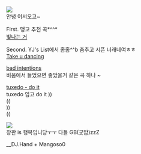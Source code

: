 # 

![](https://coinpan.com/files/attach/images/198/998/361/165/83832a8d75ae559ed65ce2ec57571769.jpeg)   
안녕 어서오고~       

First. 맹고 추천 곡*^^*  
[빛나는 거](https://youtu.be/2HQ8VoxDhHo)

Second. YJ's List에서 줍줍^^b 춤추고 시픈 너래네여ㅎㅎ  
[Take u dancing](https://youtu.be/ek47AedbCME)    

[bad intentions](https://youtu.be/CPmOSmPmUsw)  
비움에서 들었으면 좋았을거 같은 곡 하나 ~

[tuxedo - do it](https://youtu.be/vEbrlBzRudU)    
tuxedo 입고 do it 
))  
((  
))  
((  
    

![](https://t1.daumcdn.net/cfile/tistory/27316F365875BD0D28)  
장판 is 행복입니당ㅜㅜ 다들 GB(굿밤)zzZ      

__DJ.Hand + Mangoso0
